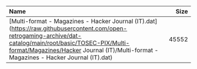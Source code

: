 |Name|Size|
|:---|---:|
|[Multi-format - Magazines - Hacker Journal (IT).dat](https://raw.githubusercontent.com/open-retrogaming-archive/dat-catalog/main/root/basic/TOSEC-PIX/Multi-format/Magazines/Hacker Journal (IT)/Multi-format - Magazines - Hacker Journal (IT).dat)|45552|
